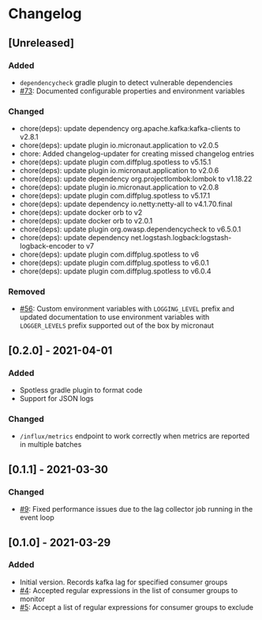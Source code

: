 # Changelog

## [Unreleased]
### Added
- `dependencycheck` gradle plugin to detect vulnerable dependencies
- [#73](https://github.com/devatherock/kafka-lag-monitor/issues/73): Documented configurable properties and environment variables

### Changed
- chore(deps): update dependency org.apache.kafka:kafka-clients to v2.8.1
- chore(deps): update plugin io.micronaut.application to v2.0.5
- chore: Added changelog-updater for creating missed changelog entries
- chore(deps): update plugin com.diffplug.spotless to v5.15.1
- chore(deps): update plugin io.micronaut.application to v2.0.6
- chore(deps): update dependency org.projectlombok:lombok to v1.18.22
- chore(deps): update plugin io.micronaut.application to v2.0.8
- chore(deps): update plugin com.diffplug.spotless to v5.17.1
- chore(deps): update dependency io.netty:netty-all to v4.1.70.final
- chore(deps): update docker orb to v2
- chore(deps): update docker orb to v2.0.1
- chore(deps): update plugin org.owasp.dependencycheck to v6.5.0.1
- chore(deps): update dependency net.logstash.logback:logstash-logback-encoder to v7
- chore(deps): update plugin com.diffplug.spotless to v6
- chore(deps): update plugin com.diffplug.spotless to v6.0.1
- chore(deps): update plugin com.diffplug.spotless to v6.0.4

### Removed
- [#56](https://github.com/devatherock/kafka-lag-monitor/issues/56): Custom environment variables with `LOGGING_LEVEL` prefix and updated documentation to use environment variables with `LOGGER_LEVELS` prefix supported out of the box by micronaut

## [0.2.0] - 2021-04-01
### Added
- Spotless gradle plugin to format code
- Support for JSON logs

### Changed
- `/influx/metrics` endpoint to work correctly when metrics are reported in multiple batches

## [0.1.1] - 2021-03-30
### Changed
- [#9](https://github.com/devatherock/kafka-lag-monitor/issues/9): Fixed performance issues due to the lag collector job running in the event loop

## [0.1.0] - 2021-03-29
### Added
- Initial version. Records kafka lag for specified consumer groups
- [#4](https://github.com/devatherock/kafka-lag-monitor/issues/4): Accepted regular expressions in the list of consumer groups to monitor
- [#5](https://github.com/devatherock/kafka-lag-monitor/issues/5): Accept a list of regular expressions for consumer groups to exclude